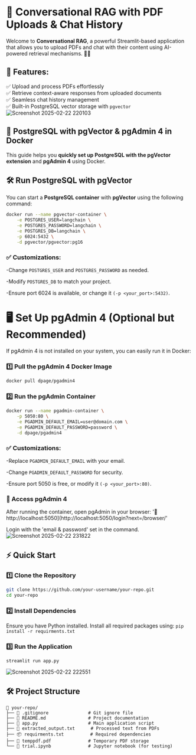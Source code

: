 # 🚀 Conversational RAG with PDF Uploads & Chat History

Welcome to **Conversational RAG**, a powerful Streamlit-based application that allows you to upload PDFs and chat with their content using AI-powered retrieval mechanisms. 📄💬

## 📌 Features:
✅ Upload and process PDFs effortlessly  
✅ Retrieve context-aware responses from uploaded documents  
✅ Seamless chat history management  
✅ Built-in PostgreSQL vector storage with `pgvector`  
![Screenshot 2025-02-22 220103](https://github.com/user-attachments/assets/12be97af-5618-4699-b6e1-ba7272427d99)


## 🚀 PostgreSQL with pgVector & pgAdmin 4 in Docker  

This guide helps you **quickly set up PostgreSQL with the pgVector extension** and **pgAdmin 4** using Docker.  

## 🛠️ **Run PostgreSQL with pgVector**  

You can start a **PostgreSQL container** with **pgVector** using the following command:  

```sh
docker run --name pgvector-container \
    -e POSTGRES_USER=langchain \
    -e POSTGRES_PASSWORD=langchain \
    -e POSTGRES_DB=langchain \
    -p 6024:5432 \
    -d pgvector/pgvector:pg16
```

### ✅ Customizations:

-Change `POSTGRES_USER` and `POSTGRES_PASSWORD` as needed.

-Modify `POSTGRES_DB` to match your project.

-Ensure port 6024 is available, or change it `(-p <your_port>:5432)`.


# 🖥️ Set Up pgAdmin 4 (Optional but Recommended)
If pgAdmin 4 is not installed on your system, you can easily run it in Docker:

### 1️⃣ Pull the pgAdmin 4 Docker Image
```sh
docker pull dpage/pgadmin4
```
### 2️⃣ Run the pgAdmin Container
```sh
docker run --name pgadmin-container \
    -p 5050:80 \
    -e PGADMIN_DEFAULT_EMAIL=user@domain.com \
    -e PGADMIN_DEFAULT_PASSWORD=password \
    -d dpage/pgadmin4
```
### ✅ Customizations:

-Replace `PGADMIN_DEFAULT_EMAIL` with your email.

-Change `PGADMIN_DEFAULT_PASSWORD` for security.

-Ensure port 5050 is free, or modify it `(-p <your_port>:80)`.

### 📌 Access pgAdmin 4

After running the container, open pgAdmin in your browser:
'🔗 http://localhost:5050](http://localhost:5050/login?next=/browser/'

Login with the 'email & password' set in the command.
![Screenshot 2025-02-22 231822](https://github.com/user-attachments/assets/2141b902-5907-4c27-bd6e-14d64f5e4156)

## ⚡ Quick Start

### 1️⃣ Clone the Repository  
```bash
git clone https://github.com/your-username/your-repo.git
cd your-repo
```
### 2️⃣ Install Dependencies
Ensure you have Python installed. Install all required packages using:
```pip install -r requirments.txt```

### 3️⃣ Run the Application
```streamlit run app.py```

![Screenshot 2025-02-22 222551](https://github.com/user-attachments/assets/dd3c8089-f167-433e-9842-f976272f701a)

## 🛠 Project Structure
```
📂 your-repo/
├── 📜 .gitignore               # Git ignore file  
├── 📜 README.md                # Project documentation  
├── 📝 app.py                   # Main application script  
├── 📄 extracted_output.txt      # Processed text from PDFs  
├── 📦 requirments.txt          # Required dependencies  
├── 📄 temppdf.pdf              # Temporary PDF storage  
└── 📓 trial.ipynb              # Jupyter notebook (for testing)  
```


